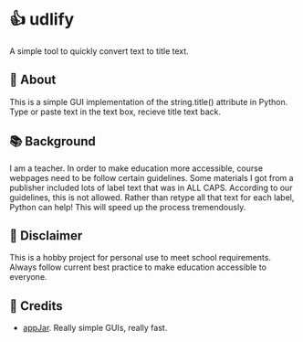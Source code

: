 # :thumbsup: udlify
A simple tool to quickly convert text to title text. 

## :dizzy: About
This is a simple GUI implementation of the string.title() attribute in Python. Type or paste text in the text box, recieve title text back. 

## :books: Background
I am a teacher. In order to make education more accessible, course webpages need to be follow certain guidelines. Some materials I got from a publisher included lots of label text that was in ALL CAPS. According to our guidelines, this is not allowed. Rather than retype all that text for each label, Python can help! This will speed up the process tremendously. 

## :eyes: Disclaimer
This is a hobby project for personal use to meet school requirements. Always follow current best practice to make education accessible to everyone.   

## :mega: Credits
- [appJar](https://appjar.info). Really simple GUIs, really fast. 

